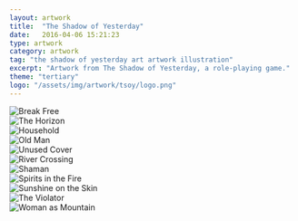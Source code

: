 ```yaml
---
layout: artwork
title:  "The Shadow of Yesterday"
date:   2016-04-06 15:21:23
type: artwork
category: artwork
tag: "the shadow of yesterday art artwork illustration"
excerpt: "Artwork from The Shadow of Yesterday, a role-playing game."
theme: "tertiary"
logo: "/assets/img/artwork/tsoy/logo.png"
---
```

<div class="image-container">
	<div class="wrapper">
		<section class="artwork">
			<img src="/img/artwork/tsoy/break-free.png" alt="Break Free"/>		
		</section>
		<section class="artwork">
			<img src="/img/artwork/tsoy/horizon.png" alt="The Horizon"/>		
		</section>
		<section class="artwork">
			<img src="/img/artwork/tsoy/household.png" alt="Household"/>		
		</section>
		<section class="artwork">
			<img src="/img/artwork/tsoy/oldman.png" alt="Old Man"/>		
		</section>
		<section class="artwork">
			<img src="/img/artwork/tsoy/unused-cover.jpg" alt="Unused Cover"/>		
		</section>
		<section class="artwork">
			<img src="/img/artwork/tsoy/river-crossing.png" alt="River Crossing"/>		
		</section>
		<section class="artwork">
			<img src="/img/artwork/tsoy/shaman.png" alt="Shaman"/>		
		</section>
		<section class="artwork">
			<img src="/img/artwork/tsoy/spirits-in-fire.png" alt="Spirits in the Fire"/>		
		</section>
		<section class="artwork">
			<img src="/img/artwork/tsoy/sunshine.png" alt="Sunshine on the Skin"/>		
		</section>
		<section class="artwork">
			<img src="/img/artwork/tsoy/violator.png" alt="The Violator"/>		
		</section>
		<section class="artwork">
			<img src="/img/artwork/tsoy/woman-as-mountain.png" alt="Woman as Mountain"/>		
		</section>
	</div>
</div>